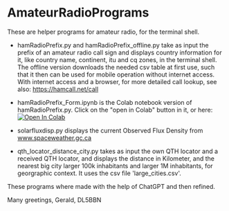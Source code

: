 # AmateurRadioPrograms
These are helper programs for amateur radio, for the terminal shell.


- hamRadioPrefix.py and hamRadioPrefix_offline.py take as input the prefix of an amateur radio call sign and displays country information for it, like country name,	continent,	itu and	cq zones, in the terminal shell.
The offline version downloads the needed csv table at first use, such that it then can be used for mobile operation without internet access.
With internet access and a browser, for more detailed call lookup, see also: https://hamcall.net/call

- hamRadioPrefix_Form.ipynb is the Colab notebook version of hamRadioPrefix.py. Click on the "open in Colab" button in it, or here:
[![Open In Colab](https://colab.research.google.com/assets/colab-badge.svg)](https://colab.research.google.com/github/TUIlmenauAMS/AmateurRadioPrograms/blob/main/hamRadioPrefix_Form.ipynb)

- solarfluxdisp.py displays the current Observed Flux Density from www.spaceweather.gc.ca

- qth_locator_distance_city.py takes as input the own QTH locator and a received QTH locator, and displays the distance in Kilometer, and the nearest big city larger 100k inhabitants and larger 1M inhabitants, for georgraphic context. It uses the csv file 'large_cities.csv'.

These programs where made with the help of ChatGPT and then refined.

Many greetings,
  Gerald, DL5BBN
  
 
